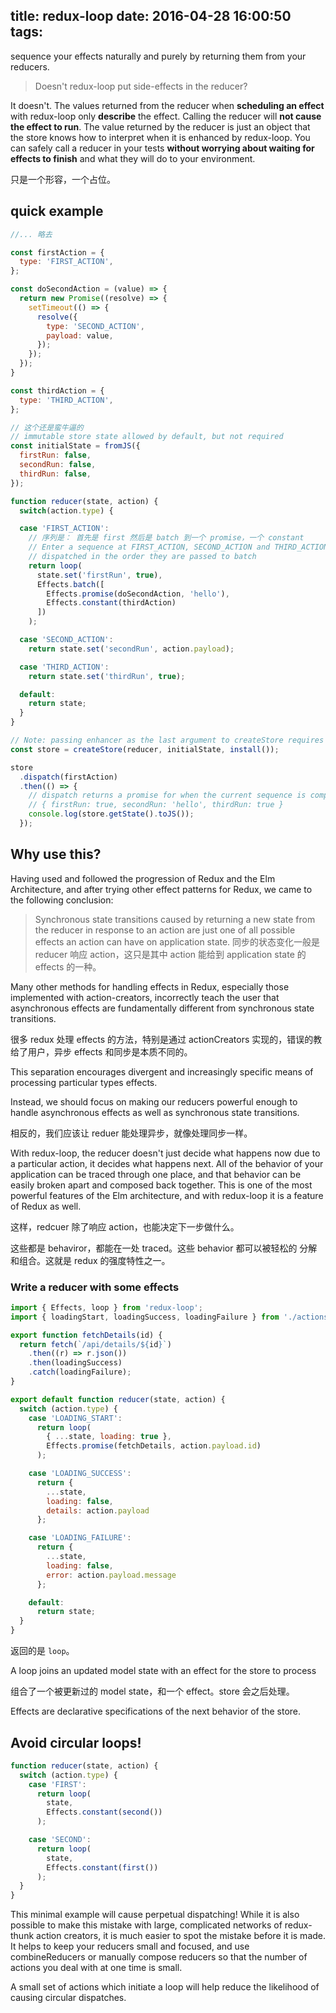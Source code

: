 title: redux-loop
date: 2016-04-28 16:00:50
tags:
---

sequence your effects naturally and purely by returning them from your reducers.

> Doesn't redux-loop put side-effects in the reducer?

It doesn't. The values returned from the reducer when **scheduling an effect** with redux-loop only **describe** the effect. Calling the reducer will **not cause the effect to run**. The value returned by the reducer is just an object that the store knows how to interpret when it is enhanced by redux-loop. You can safely call a reducer in your tests **without worrying about waiting for effects to finish** and what they will do to your environment.

只是一个形容，一个占位。

## quick example

```js
//... 略去

const firstAction = {
  type: 'FIRST_ACTION',
};

const doSecondAction = (value) => {
  return new Promise((resolve) => {
    setTimeout(() => {
      resolve({
        type: 'SECOND_ACTION',
        payload: value,
      });
    });
  });
}

const thirdAction = {
  type: 'THIRD_ACTION',
};

// 这个还是蛮牛逼的
// immutable store state allowed by default, but not required
const initialState = fromJS({
  firstRun: false,
  secondRun: false,
  thirdRun: false,
});

function reducer(state, action) {
  switch(action.type) {

  case 'FIRST_ACTION':
    // 序列是： 首先是 first 然后是 batch 到一个 promise，一个 constant 
    // Enter a sequence at FIRST_ACTION, SECOND_ACTION and THIRD_ACTION will be
    // dispatched in the order they are passed to batch
    return loop(
      state.set('firstRun', true),
      Effects.batch([
        Effects.promise(doSecondAction, 'hello'),
        Effects.constant(thirdAction)
      ])
    );

  case 'SECOND_ACTION':
    return state.set('secondRun', action.payload);

  case 'THIRD_ACTION':
    return state.set('thirdRun', true);

  default:
    return state;
  }
}

// Note: passing enhancer as the last argument to createStore requires redux@>=3.1.0
const store = createStore(reducer, initialState, install());

store
  .dispatch(firstAction)
  .then(() => {
    // dispatch returns a promise for when the current sequence is complete
    // { firstRun: true, secondRun: 'hello', thirdRun: true }
    console.log(store.getState().toJS());
  });
```

## Why use this?

Having used and followed the progression of Redux and the Elm Architecture, and after trying other effect patterns for Redux, we came to the following conclusion:

> Synchronous state transitions caused by returning a new state from the reducer in response to an action are just one of all possible effects an action can have on application state.
> 同步的状态变化一般是 reducer 响应 action，这只是其中 action 能给到 application state 的 effects 的一种。

Many other methods for handling effects in Redux, especially those implemented with action-creators, incorrectly teach the user that asynchronous effects are fundamentally different from synchronous state transitions. 

很多 redux 处理 effects 的方法，特别是通过 actionCreators 实现的，错误的教给了用户，异步 effects 和同步是本质不同的。

This separation encourages divergent and increasingly specific means of processing particular types effects. 

Instead, we should focus on making our reducers powerful enough to handle asynchronous effects as well as synchronous state transitions. 

相反的，我们应该让 reduer 能处理异步，就像处理同步一样。

With redux-loop, the reducer doesn't just decide what happens now due to a particular action, it decides what happens next. All of the behavior of your application can be traced through one place, and that behavior can be easily broken apart and composed back together. This is one of the most powerful features of the Elm architecture, and with redux-loop it is a feature of Redux as well.

这样，redcuer 除了响应 action，也能决定下一步做什么。

这些都是 behaviror，都能在一处 traced。这些 behavior 都可以被轻松的 分解和组合。这就是 redux 的强度特性之一。


### Write a reducer with some effects

```js
import { Effects, loop } from 'redux-loop';
import { loadingStart, loadingSuccess, loadingFailure } from './actions';

export function fetchDetails(id) {
  return fetch(`/api/details/${id}`)
    .then((r) => r.json())
    .then(loadingSuccess)
    .catch(loadingFailure);
}

export default function reducer(state, action) {
  switch (action.type) {
    case 'LOADING_START':
      return loop(
        { ...state, loading: true },
        Effects.promise(fetchDetails, action.payload.id)
      );

    case 'LOADING_SUCCESS':
      return {
        ...state,
        loading: false,
        details: action.payload
      };

    case 'LOADING_FAILURE':
      return {
        ...state,
        loading: false,
        error: action.payload.message
      };

    default:
      return state;
  }
}
```

返回的是 `loop`。

A loop joins an updated model state with an effect for the store to process

组合了一个被更新过的 model state，和一个 effect。store 会之后处理。

Effects are declarative specifications of the next behavior of the store.


## Avoid circular loops!

```js
function reducer(state, action) {
  switch (action.type) {
    case 'FIRST':
      return loop(
        state,
        Effects.constant(second())
      );

    case 'SECOND':
      return loop(
        state,
        Effects.constant(first())
      );
  }
}
```

This minimal example will cause perpetual dispatching! While it is also possible to make this mistake with large, complicated networks of redux-thunk action creators, it is much easier to spot the mistake before it is made. It helps to keep your reducers small and focused, and use combineReducers or manually compose reducers so that the number of actions you deal with at one time is small. 

A small set of actions which initiate a loop will help reduce the likelihood of causing circular dispatches.




